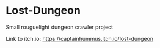 # Lost-Dungeon
Small rouguelight dungeon crawler project

Link to itch.io: https://captainhummus.itch.io/lost-dungeon
